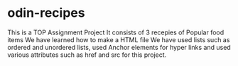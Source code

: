 # odin-recipes
This is a TOP Assignment Project
It consists of 3 recepies of Popular food items
We have learned how to make a HTML file
We have used lists such as ordered and unordered lists, used Anchor elements for hyper links and used various attributes such as href and src for this project.